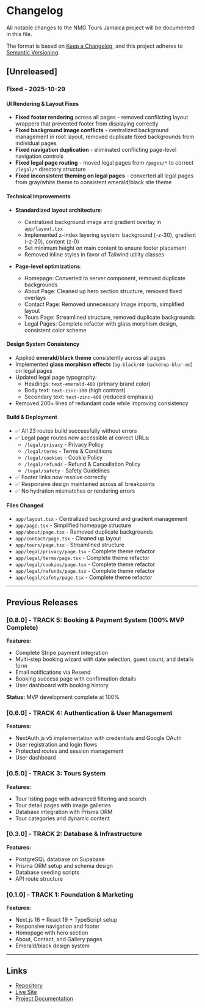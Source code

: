 # Changelog

All notable changes to the NMG Tours Jamaica project will be documented in this file.

The format is based on [Keep a Changelog](https://keepachangelog.com/en/1.0.0/),
and this project adheres to [Semantic Versioning](https://semver.org/spec/v2.0.0.html).

## [Unreleased]

### Fixed - 2025-10-29

#### UI Rendering & Layout Fixes

- **Fixed footer rendering** across all pages - removed conflicting layout wrappers that prevented footer from displaying correctly
- **Fixed background image conflicts** - centralized background management in root layout, removed duplicate fixed backgrounds from individual pages
- **Fixed navigation duplication** - eliminated conflicting page-level navigation controls
- **Fixed legal page routing** - moved legal pages from `/pages/*` to correct `/legal/*` directory structure
- **Fixed inconsistent theming on legal pages** - converted all legal pages from gray/white theme to consistent emerald/black site theme

#### Technical Improvements

- **Standardized layout architecture**:
  - Centralized background image and gradient overlay in `app/layout.tsx`
  - Implemented z-index layering system: background (-z-30), gradient (-z-20), content (z-0)
  - Set minimum height on main content to ensure footer placement
  - Removed inline styles in favor of Tailwind utility classes

- **Page-level optimizations**:
  - Homepage: Converted to server component, removed duplicate backgrounds
  - About Page: Cleaned up hero section structure, removed fixed overlays
  - Contact Page: Removed unnecessary Image imports, simplified layout
  - Tours Page: Streamlined structure, removed duplicate backgrounds
  - Legal Pages: Complete refactor with glass morphism design, consistent color scheme

#### Design System Consistency

- Applied **emerald/black theme** consistently across all pages
- Implemented **glass morphism effects** (`bg-black/40 backdrop-blur-md`) on legal pages
- Updated legal page typography:
  - Headings: `text-emerald-400` (primary brand color)
  - Body text: `text-zinc-300` (high contrast)
  - Secondary text: `text-zinc-400` (reduced emphasis)
- Removed 200+ lines of redundant code while improving consistency

#### Build & Deployment

- ✅ All 23 routes build successfully without errors
- ✅ Legal page routes now accessible at correct URLs:
  - `/legal/privacy` - Privacy Policy
  - `/legal/terms` - Terms & Conditions
  - `/legal/cookies` - Cookie Policy
  - `/legal/refunds` - Refund & Cancellation Policy
  - `/legal/safety` - Safety Guidelines
- ✅ Footer links now resolve correctly
- ✅ Responsive design maintained across all breakpoints
- ✅ No hydration mismatches or rendering errors

#### Files Changed

- `app/layout.tsx` - Centralized background and gradient management
- `app/page.tsx` - Simplified homepage structure
- `app/about/page.tsx` - Removed duplicate backgrounds
- `app/contact/page.tsx` - Cleaned up layout
- `app/tours/page.tsx` - Streamlined structure
- `app/legal/privacy/page.tsx` - Complete theme refactor
- `app/legal/terms/page.tsx` - Complete theme refactor
- `app/legal/cookies/page.tsx` - Complete theme refactor
- `app/legal/refunds/page.tsx` - Complete theme refactor
- `app/legal/safety/page.tsx` - Complete theme refactor

---

## Previous Releases

### [0.8.0] - TRACK 5: Booking & Payment System (100% MVP Complete)

**Features:**
- Complete Stripe payment integration
- Multi-step booking wizard with date selection, guest count, and details form
- Email notifications via Resend
- Booking success page with confirmation details
- User dashboard with booking history

**Status:** MVP development complete at 100%

### [0.6.0] - TRACK 4: Authentication & User Management

**Features:**
- NextAuth.js v5 implementation with credentials and Google OAuth
- User registration and login flows
- Protected routes and session management
- User dashboard

### [0.5.0] - TRACK 3: Tours System

**Features:**
- Tour listing page with advanced filtering and search
- Tour detail pages with image galleries
- Database integration with Prisma ORM
- Tour categories and dynamic content

### [0.3.0] - TRACK 2: Database & Infrastructure

**Features:**
- PostgreSQL database on Supabase
- Prisma ORM setup and schema design
- Database seeding scripts
- API route structure

### [0.1.0] - TRACK 1: Foundation & Marketing

**Features:**
- Next.js 16 + React 19 + TypeScript setup
- Responsive navigation and footer
- Homepage with hero section
- About, Contact, and Gallery pages
- Emerald/black design system

---

## Links

- [Repository](https://github.com/yourusername/nmgtoursjam)
- [Live Site](https://www.nmgtoursjam.com)
- [Project Documentation](./docs/)
